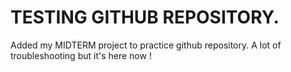 # TESTING GITHUB REPOSITORY. 

Added my MIDTERM project to practice github repository. A lot of troubleshooting but it's here now !
